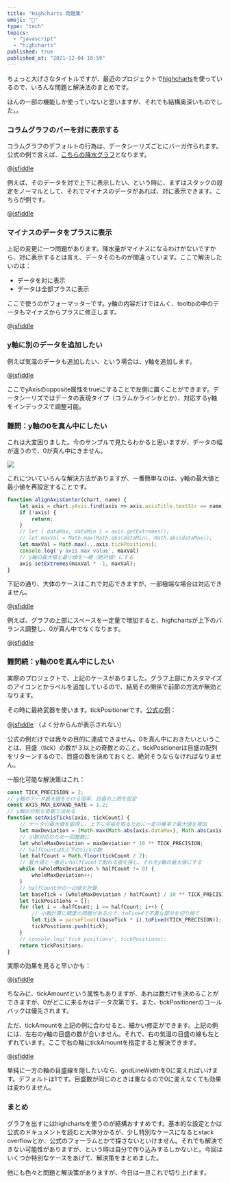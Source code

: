 ```yaml
---
title: "Highcharts 問題集"
emoji: "🔖"
type: "tech"
topics:
  - "javascript"
  - "highcharts"
published: true
published_at: "2021-12-04 10:59"
---
```


ちょっと大げさなタイトルですが、最近のプロジェクトで[highcharts](https://www.highcharts.com/)を使っているので、いろんな問題と解決法のまとめです。

ほんの一部の機能しか使っていないと思いますが、それでも結構奥深いものでした。。

### コラムグラフのバーを対に表示する

コラムグラフのデフォルトの行為は、データシーリズごとにバーガ作られます。公式の例で言えば、[こちらの降水グラフ](https://jsfiddle.net/2megyswL/)となります。

@[jsfiddle](https://jsfiddle.net/2megyswL/)


例えば、そのデータを対で上下に表示したい、という時に、まずはスタックの設定をノーマルとして、それでマイナスのデータがあれば、対に表示できます。こちらが例です。

@[jsfiddle](https://jsfiddle.net/convers39/y9jwxzvd/)

### マイナスのデータをプラスに表示

上記の変更に一つ問題があります。降水量がマイナスになるわけがないですから、対に表示するとは言え、データそのものが間違っています。ここで解決したいのは：

- データを対に表示
- データは全部プラスに表示

ここで使うのがフォーマッターです。y軸の内容だけではんく、tooltipの中のデータもマイナスからプラスに修正します。

@[jsfiddle](https://jsfiddle.net/convers39/y9jwxzvd/9/)

### y軸に別のデータを追加したい

例えば気温のデータも追加したい、という場合は、y軸を追加します。

@[jsfiddle](https://jsfiddle.net/convers39/y9jwxzvd/15/)

ここでyAxisのopposite属性をtrueにすることで左側に置くことができます。データシーリズではデータの表現タイプ（コラムかラインかとか）、対応するy軸をインデックスで調整可能。

### 難問：y軸の0を真ん中にしたい

これは大変困りました。今のサンプルで見たらわかると思いますが、データの幅が違うので、0が真ん中にきません。

![](https://storage.googleapis.com/zenn-user-upload/a24e882ba005-20211204.png)

これについていろんな解決方法がありますが、一番簡単なのは、y軸の最大値と最小値を再設定することです。

```js
function alignAxisCenter(chart, name) {
    let axis = chart.yAxis.find(axis => axis.axisTitle.textStr == name);
    if (!axis) {
        return;
    }
    // let { dataMax, dataMin } = axis.getExtremes();
    // let maxVal = Math.max(Math.abs(dataMin), Math.abs(dataMax));
    let maxVal = Math.max(...axis.tickPositions);
    console.log('y axis max value', maxVal)
    // y軸の最大値と最小値を一緒（絶対値）にする
    axis.setExtremes(maxVal * -1, maxVal);
}
```

下記の通り、大体のケースはこれで対応できますが、一部極端な場合は対応できません。

@[jsfiddle](https://jsfiddle.net/convers39/y9jwxzvd/18/)

例えば、グラフの上部にスペースを一定量で増加すると、highchartsが上下のバランス調整し、0が真ん中でなくなります。

@[jsfiddle](https://jsfiddle.net/convers39/y9jwxzvd/21/)

### 難問続：y軸の0を真ん中にしたい

実際のプロジェクトで、上記のケースがありました。グラフ上部にカスタマイズのアイコンとかラベルを追加しているので、結局その関係で前節の方法が無効となります。

その時に最終武器を使います。tickPositionerです。[公式の例](https://jsfiddle.net/gh/get/library/pure/highcharts/highcharts/tree/master/samples/highcharts/xaxis/tickpositions-tickpositioner/)：

@[jsfiddle](https://jsfiddle.net/gh/get/library/pure/highcharts/highcharts/tree/master/samples/highcharts/xaxis/tickpositions-tickpositioner/)
（よく分からんが表示されない）

公式の例だけでは我々の目的に達成できません。0を真ん中におきたいということは、目盛（tick）の数が３以上の奇数とのこと。tickPositionerは目盛の配列をリターンするので、目盛の数を決めておくと、絶対そうならなければなりません。

一般化可能な解決策はこれ：

```js
const TICK_PRECISION = 2;
// y軸のデータ最大値をかける倍率、目盛の上限を設定
const AXIS_MAX_EXPAND_RATE = 1.2;
// y軸の分割を奇数で決める
function setAxisTicks(axis, tickCount) {
    // データの最大値を取得し、上下に余裕を取るために一定の乗率で最大値を増加
    let maxDeviation = (Math.max(Math.abs(axis.dataMax), Math.abs(axis.dataMin)) * AXIS_MAX_EXPAND_RATE).toPrecision(TICK_PRECISION);
    // 小数対応のため一回整数に
    let wholeMaxDeviation = maxDeviation * 10 ** TICK_PRECISION;
    // halfCountは0上下のtickの数
    let halfCount = Math.floor(tickCount / 2);
    // 最大値と一番近いhalfCountで割れる値を探し、それをy軸の最大値にする
    while (wholeMaxDeviation % halfCount != 0) {
        wholeMaxDeviation++;
    }
    // halfCount分の一の値を計算
    let baseTick = (wholeMaxDeviation / halfCount) / 10 ** TICK_PRECISION;
    let tickPositions = [];
    for (let i = -halfCount; i <= halfCount; i++) {
        // 小数計算に精度の問題があるので、toFixedで不要な部分を切り捨て
        let tick = parseFloat((baseTick * i).toFixed(TICK_PRECISION));
        tickPositions.push(tick);
    }
    // console.log('tick positions', tickPositions);
    return tickPositions;
}
```

実際の効果を見ると早いかも：

@[jsfiddle](https://jsfiddle.net/convers39/y9jwxzvd/24/)

ちなみに、tickAmountという属性もありますが、あれは数だけを決めることができますが、0がどこに来るかはデータ次第です。また、tickPositionerのコールバックは優先されます。

ただ、tickAmountを上記の例に合わせると、細かい修正ができます。上記の例には、左右のy軸の目盛の数が合いません。それで、右の気温の目盛の線も左とずれています。ここで右の軸にtickAmountを指定すると解決できます。

@[jsfiddle](https://jsfiddle.net/convers39/y9jwxzvd/25/)

単純に一方の軸の目盛線を隠したいなら、gridLineWidthを0に変えればいけます。デフォルトは1です。目盛数が同じのときは重なるので0に変えなくても効果は変わりません。

### まとめ

グラフを出すにはhighchartsを使うのが結構おすすめです。基本的な設定とかは公式のドキュメントを読むと大体分かるが、少し特別なケースになるとstack overflowとか、公式のフォーラムとかで探さないといけません。それでも解決できない可能性がありますが、という時は自分で作り込みするしかないと。今回はいくつか特別なケースをあげて、解決策をまとめました。

他にも色々と問題と解決策がありますが、今日は一旦これで切り上げます。
